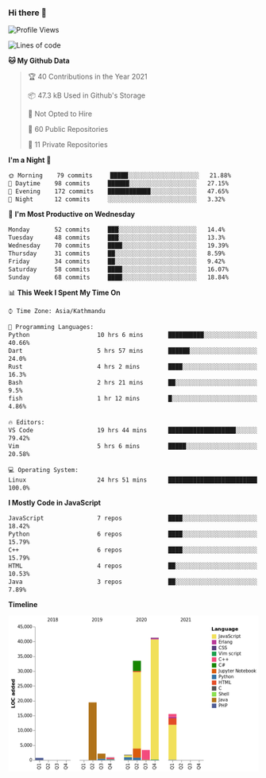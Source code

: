 ### Hi there 👋


<!--START_SECTION:waka-->
![Profile Views](http://img.shields.io/badge/Profile%20Views-0-blue)

![Lines of code](https://img.shields.io/badge/From%20Hello%20World%20I%27ve%20Written-119440%20lines%20of%20code-blue)

**🐱 My Github Data** 

> 🏆 40 Contributions in the Year 2021
 > 
> 📦 47.3 kB Used in Github's Storage 
 > 
> 🚫 Not Opted to Hire
 > 
> 📜 60 Public Repositories 
 > 
> 🔑 11 Private Repositories  
 > 
**I'm a Night 🦉** 

```text
🌞 Morning    79 commits     █████░░░░░░░░░░░░░░░░░░░░   21.88% 
🌆 Daytime    98 commits     ██████░░░░░░░░░░░░░░░░░░░   27.15% 
🌃 Evening    172 commits    ████████████░░░░░░░░░░░░░   47.65% 
🌙 Night      12 commits     ░░░░░░░░░░░░░░░░░░░░░░░░░   3.32%

```
📅 **I'm Most Productive on Wednesday** 

```text
Monday       52 commits     ███░░░░░░░░░░░░░░░░░░░░░░   14.4% 
Tuesday      48 commits     ███░░░░░░░░░░░░░░░░░░░░░░   13.3% 
Wednesday    70 commits     ████░░░░░░░░░░░░░░░░░░░░░   19.39% 
Thursday     31 commits     ██░░░░░░░░░░░░░░░░░░░░░░░   8.59% 
Friday       34 commits     ██░░░░░░░░░░░░░░░░░░░░░░░   9.42% 
Saturday     58 commits     ████░░░░░░░░░░░░░░░░░░░░░   16.07% 
Sunday       68 commits     ████░░░░░░░░░░░░░░░░░░░░░   18.84%

```


📊 **This Week I Spent My Time On** 

```text
⌚︎ Time Zone: Asia/Kathmandu

💬 Programming Languages: 
Python                   10 hrs 6 mins       ██████████░░░░░░░░░░░░░░░   40.66% 
Dart                     5 hrs 57 mins       ██████░░░░░░░░░░░░░░░░░░░   24.0% 
Rust                     4 hrs 2 mins        ████░░░░░░░░░░░░░░░░░░░░░   16.3% 
Bash                     2 hrs 21 mins       ██░░░░░░░░░░░░░░░░░░░░░░░   9.5% 
fish                     1 hr 12 mins        █░░░░░░░░░░░░░░░░░░░░░░░░   4.86%

🔥 Editors: 
VS Code                  19 hrs 44 mins      ███████████████████░░░░░░   79.42% 
Vim                      5 hrs 6 mins        █████░░░░░░░░░░░░░░░░░░░░   20.58%

💻 Operating System: 
Linux                    24 hrs 51 mins      █████████████████████████   100.0%

```

**I Mostly Code in JavaScript** 

```text
JavaScript               7 repos             ████░░░░░░░░░░░░░░░░░░░░░   18.42% 
Python                   6 repos             ████░░░░░░░░░░░░░░░░░░░░░   15.79% 
C++                      6 repos             ████░░░░░░░░░░░░░░░░░░░░░   15.79% 
HTML                     4 repos             ██░░░░░░░░░░░░░░░░░░░░░░░   10.53% 
Java                     3 repos             ██░░░░░░░░░░░░░░░░░░░░░░░   7.89%

```


**Timeline**

![Chart not found](https://raw.githubusercontent.com/voidash/voidash/main/charts/bar_graph.png) 


<!--END_SECTION:waka-->


<!--
**voidash/voidash** is a ✨ _special_ ✨ repository because its `README.md` (this file) appears on your GitHub profile.

Here are some ideas to get you started:

- 🔭 I’m currently working on ...
- 🌱 I’m currently learning ...
- 👯 I’m looking to collaborate on ...
- 🤔 I’m looking for help with ...
- 💬 Ask me about ...
- 📫 How to reach me: ...
- 😄 Pronouns: ...
- ⚡ Fun fact: ...
-->
